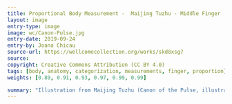 ```yaml
---
title: Proportional Body Measurement -  Maijing Tuzhu - Middle Finger
layout: image
entry-type: image
image: wc/Canon-Pulse.jpg
entry-date: 2019-09-24
entry-by: Joana Chicau
source-url: https://wellcomecollection.org/works/skd8xsg7
source:
copyright: Creative Commons Attribution (CC BY 4.0)
tags: [body, anatomy, categorization, measurements, finger, proportion]
weights: [0.89, 0.91, 0.93, 0.97, 0.99, 0.99]

summary: "Illustration from Maijing Tuzhu (Canon of the Pulse, illustrated and annotated), author unknown, published in 1901 (27th year of the Guangxu reign period of the Qing dynasty)."
---
```

